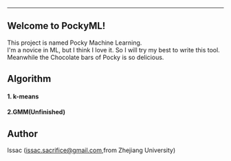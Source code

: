 ----------
Welcome to PockyML!
-----------------

This project is named Pocky Machine Learning.   
I'm a novice in ML, but I think I love it. So I will try my best to write this tool. Meanwhile the Chocolate bars of Pocky is so delicious.


Algorithm 
---------
#### 1. k-means
#### 2.GMM(Unfinished)


Author 
------

Issac (issac.sacrifice@gmail.com,from Zhejiang University)
